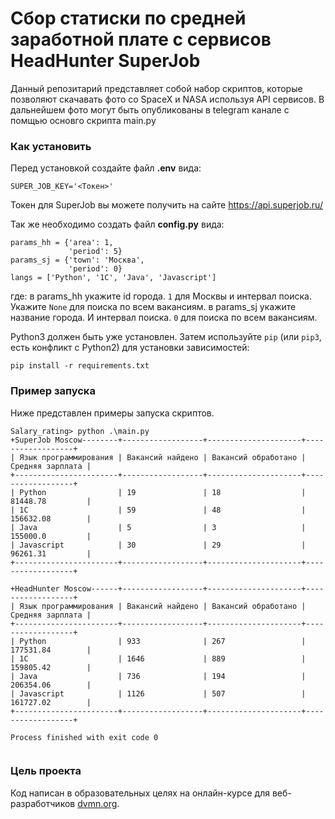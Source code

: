 # Сбор статиски по средней заработной плате с сервисов HeadHunter SuperJob

Данный репозитарий представляет собой набор скриптов, которые позволяют скачавать фото со SpaceX и NASA используя API сервисов. В дальнейшем фото могут быть опубликованы в telegram канале с помщью основго скрипта main.py

### Как установить

Перед установкой создайте файл **.env** вида:
```
SUPER_JOB_KEY='<Токен>'
```
Токен для SuperJob вы можете получить на сайте https://api.superjob.ru/

Так же необходимо создать файл **config.py** вида:
```
params_hh = {'area': 1,
             'period': 5}
params_sj = {'town': 'Москва',
             'period': 0}
langs = ['Python', '1C', 'Java', 'Javascript']
```
где:
в params_hh укажите id города. `1` для Москвы и интервал поиска. Укажите `None`  для поиска по всем вакансиям.
в params_sj укажите название города. И интервал поиска. `0` для поиска по всем вакансиям.

Python3 должен быть уже установлен. 
Затем используйте `pip` (или `pip3`, есть конфликт с Python2) для установки зависимостей:
```
pip install -r requirements.txt
```

### Пример запуска

Ниже представлен примеры запуска скриптов.

```
Salary_rating> python .\main.py 
+SuperJob Moscow--------+------------------+---------------------+------------------+
| Язык программирования | Вакансий найдено | Вакансий обработано | Средняя зарплата |
+-----------------------+------------------+---------------------+------------------+
| Python                | 19               | 18                  | 81448.78         |
| 1C                    | 59               | 48                  | 156632.08        |
| Java                  | 5                | 3                   | 155000.0         |
| Javascript            | 30               | 29                  | 96261.31         |
+-----------------------+------------------+---------------------+------------------+

+HeadHunter Moscow------+------------------+---------------------+------------------+
| Язык программирования | Вакансий найдено | Вакансий обработано | Средняя зарплата |
+-----------------------+------------------+---------------------+------------------+
| Python                | 933              | 267                 | 177531.84        |
| 1C                    | 1646             | 889                 | 159805.42        |
| Java                  | 736              | 194                 | 206354.06        |
| Javascript            | 1126             | 507                 | 161727.02        |
+-----------------------+------------------+---------------------+------------------+

Process finished with exit code 0


```


### Цель проекта

Код написан в образовательных целях на онлайн-курсе для веб-разработчиков [dvmn.org](https://dvmn.org/).